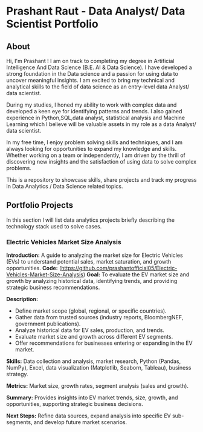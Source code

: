 # Prashant Raut - Data Analyst/ Data Scientist Portfolio
## About
Hi, I'm Prashant !  I am on track to completing my degree in Artificial Intelligence And Data Science (B.E. AI & Data Science). I have developed a strong foundation in the Data science and a passion for using data to uncover meaningful insights. I am excited to bring my technical and analytical skills to the field of data science as an entry-level data Analyst/ data scientist. 

During my studies, I honed my ability to work with complex data and developed a keen eye for identifying patterns and trends. I also gained experience in Python,SQL,data analyst, statistical analysis and Machine Learning which I believe will be valuable assets in my role as a data Analyst/ data scientist.

In my free time, I enjoy problem solving skills and techniques, and I am always looking for opportunities to expand my knowledge and skills. Whether working on a team or independently, I am driven by the thrill of discovering new insights and the satisfaction of using data to solve complex problems.

This is a repository to showcase skills, share projects and track my progress in Data Analytics / Data Science related topics.



## Portfolio Projects
In this section I will list data analytics projects briefly describing the technology stack used to solve cases.


### Electric Vehicles Market Size Analysis

**Introduction:**
A guide to analyzing the market size for Electric Vehicles (EVs) to understand potential sales, market saturation, and growth opportunities.
  **Code:** (https://github.com/prashantofficial05/Electric-Vehicles-Market-Size-Analysis)
**Goal:**
To evaluate the EV market size and growth by analyzing historical data, identifying trends, and providing strategic business recommendations.

**Description:**
   - Define market scope (global, regional, or specific countries).
   - Gather data from trusted sources (industry reports, BloombergNEF, government publications).
   - Analyze historical data for EV sales, production, and trends.
   - Evaluate market size and growth across different EV segments.
   - Offer recommendations for businesses entering or expanding in the EV market.
     
**Skills:**
Data collection and analysis, market research, Python (Pandas, NumPy), Excel, data visualization (Matplotlib, Seaborn, Tableau), business strategy.

**Metrics:**
Market size, growth rates, segment analysis (sales and growth).

**Summary:**
Provides insights into EV market trends, size, growth, and opportunities, supporting strategic business decisions.

**Next Steps:**
Refine data sources, expand analysis into specific EV sub-segments, and develop future market scenarios.
